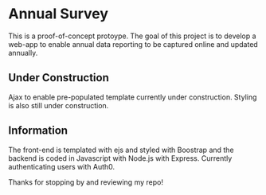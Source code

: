 
# Annual Survey

This is a proof-of-concept protoype. The goal of this project is to develop a web-app to enable annual data reporting to be captured online and updated annually. 

## Under Construction
Ajax to enable pre-populated template currently under construction. Styling is also still under construction.

## Information

The front-end is templated with ejs and styled with Boostrap and the backend is coded in Javascript with Node.js with Express. Currently authenticating users with Auth0.

Thanks for stopping by and reviewing my repo!
